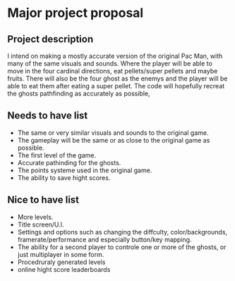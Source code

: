 # Major project proposal

## Project description

I intend on making a mostly accurate version of the original Pac Man, with many of the same visuals and sounds. Where the player will be able to move in the four cardinal directions, eat pellets/super pellets and maybe fruits. There will also be the four ghost as the enemys and the player will be able to eat them after eating a super pellet. The code will hopefully recreat the ghosts pathfinding as accurately as possible, 

## Needs to have list

- The same or very similar visuals and sounds to the original game.
- The gameplay will be the same or as close to the original game as possible.
- The first level of the game.
- Accurate pathinding for the ghosts.
- The points systeme used in the original game.
- The ability to save hight scores.

## Nice to have list

- More levels.
- Title screen/U.I.
- Settings and options such as changing the diffculty, color/backgrounds, framerate/performance and especially button/key mapping.
- The ability for a second player to controle one or more of the ghosts, or just multiplayer in some form.
- Procedruraly generated levels
- online hight score leaderboards